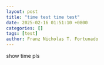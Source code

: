 ```yaml
---
layout: post
title: "time test time test"
date: 2025-02-16 01:51:10 +0800
categories: []
tags: [test]
author: Franz Nicholas T. Fortunado
---
```


show time pls <br>